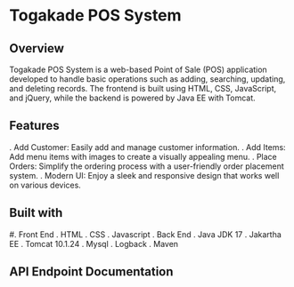 # Togakade POS System

## Overview
Togakade POS System is a web-based Point of Sale (POS) application developed to handle basic operations such as adding, searching, updating, and deleting records. The frontend is built using HTML, CSS, JavaScript, and jQuery, while the backend is powered by Java EE with Tomcat.

## Features
. Add Customer: Easily add and manage customer information.
. Add Items: Add menu items with images to create a visually appealing menu.
. Place Orders: Simplify the ordering process with a user-friendly order placement system.
. Modern UI: Enjoy a sleek and responsive design that works well on various devices.
## Built with
#. Front End
. HTML
. CSS
. Javascript
. Back End
. Java JDK 17
. Jakartha EE
. Tomcat 10.1.24
. Mysql
. Logback
. Maven
## API Endpoint Documentation
